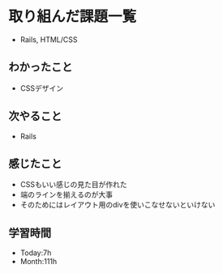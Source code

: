 # 取り組んだ課題一覧
- Rails, HTML/CSS
## わかったこと
- CSSデザイン
## 次やること
- Rails
## 感じたこと
- CSSもいい感じの見た目が作れた
- 端のラインを揃えるのが大事
- そのためにはレイアウト用のdivを使いこなせないといけない
## 学習時間
- Today:7h
- Month:111h

